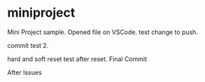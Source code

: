 # miniproject
Mini Project sample.
Opened file on VSCode.
test change to push.

commit test 2.

hard and soft reset test after reset.
Final Commit

After Issues